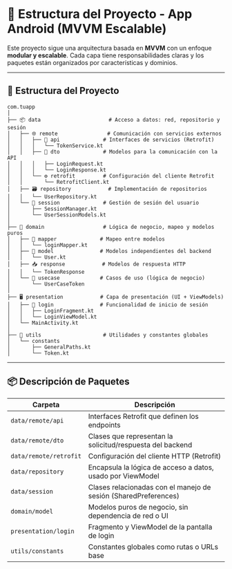 # 📱 Estructura del Proyecto - App Android (MVVM Escalable)

Este proyecto sigue una arquitectura basada en **MVVM** con un enfoque **modular y escalable**. Cada capa tiene responsabilidades claras y los paquetes están organizados por características y dominios.

---

## 📁 Estructura del Proyecto

```plaintext
com.tuapp
│
├── 📦 data                      # Acceso a datos: red, repositorio y sesión
│   ├── 🌐 remote                # Comunicación con servicios externos
│   │   ├── 🔌 api              # Interfaces de servicios (Retrofit)
│   │   │   └── TokenService.kt
│   │   ├── 📄 dto              # Modelos para la comunicación con la API
│   │   │   ├── LoginRequest.kt
│   │   │   └── LoginResponse.kt
│   │   └── ⚙️ retrofit         # Configuración del cliente Retrofit
│   │       └── RetrofitClient.kt
│   ├── 🗃️ repository            # Implementación de repositorios
│   │   └── UserRepository.kt
│   └── 🔐 session              # Gestión de sesión del usuario
│       ├── SessionManager.kt
│       └── UserSessionModels.kt
│
├── 🧠 domain                   # Lógica de negocio, mapeo y modelos puros
│   ├── 🔄 mapper              # Mapeo entre modelos
│   │   └── loginMapper.kt
│   ├── 🧍 model               # Modelos independientes del backend
│   │   └── User.kt
│   ├── 📥 response            # Modelos de respuesta HTTP
│   │   └── TokenResponse
│   └── 🧩 usecase             # Casos de uso (lógica de negocio)
│       └── UserCaseToken
│
├── 🖥️ presentation            # Capa de presentación (UI + ViewModels)
│   ├── 🔐 login               # Funcionalidad de inicio de sesión
│   │   ├── LoginFragment.kt
│   │   └── LoginViewModel.kt
│   └── MainActivity.kt
│
├── 🧰 utils                    # Utilidades y constantes globales
│   └── constants
│       ├── GeneralPaths.kt
│       └── Token.kt

````


---

## 📦 Descripción de Paquetes

| Carpeta | Descripción |
|--------|-------------|
| `data/remote/api` | Interfaces Retrofit que definen los endpoints |
| `data/remote/dto` | Clases que representan la solicitud/respuesta del backend |
| `data/remote/retrofit` | Configuración del cliente HTTP (Retrofit) |
| `data/repository` | Encapsula la lógica de acceso a datos, usado por ViewModel |
| `data/session` | Clases relacionadas con el manejo de sesión (SharedPreferences) |
| `domain/model` | Modelos puros de negocio, sin dependencia de red o UI |
| `presentation/login` | Fragmento y ViewModel de la pantalla de login |
| `utils/constants` | Constantes globales como rutas o URLs base |
